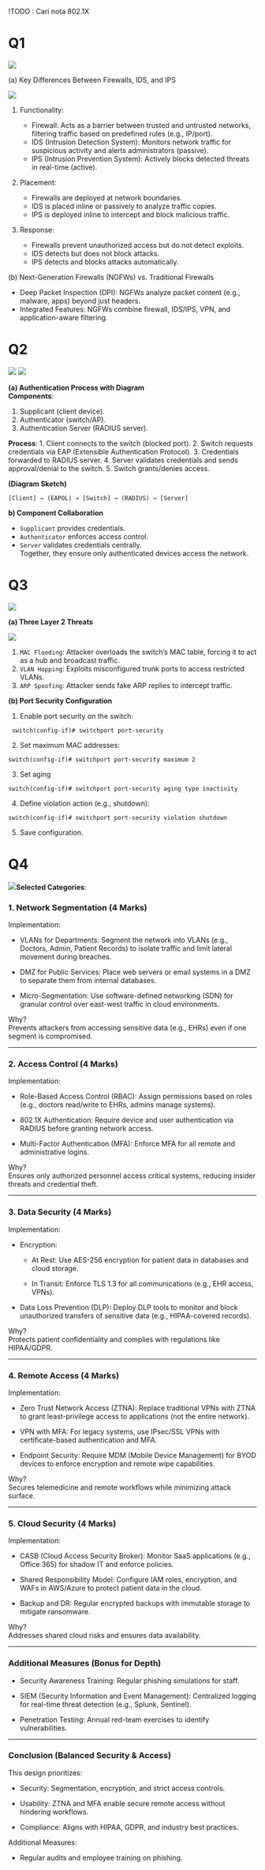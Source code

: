 !TODO : Cari nota 802.1X 

# Q1
![](../../images/Screenshot%20from%202025-07-06%2014-01-40.png)

(a) Key Differences Between Firewalls, IDS, and IPS

 ![](../../images/Screenshot%20from%202025-07-06%2011-17-16.png)
1. Functionality:

	- Firewall: Acts as a barrier between trusted and untrusted networks, filtering traffic based on predefined rules (e.g., IP/port).
	- IDS (Intrusion Detection System): Monitors network traffic for suspicious activity and alerts administrators (passive).
	- IPS (Intrusion Prevention System): Actively blocks detected threats in real-time (active).

2. Placement:

	- Firewalls are deployed at network boundaries.
	- IDS is placed inline or passively to analyze traffic copies.
	- IPS is deployed inline to intercept and block malicious traffic.

3. Response:
	
	- Firewalls prevent unauthorized access but do not detect exploits.
	- IDS detects but does not block attacks.
	- IPS detects and blocks attacks automatically.

(b) Next-Generation Firewalls (NGFWs) vs. Traditional Firewalls

- Deep Packet Inspection (DPI): NGFWs analyze packet content (e.g., malware, apps) beyond just headers.
- Integrated Features: NGFWs combine firewall, IDS/IPS, VPN, and application-aware filtering.


# Q2
![](../../images/Pasted%20image%2020250706140206.png)
![](../../images/Pasted%20image%2020250706140223.png)

**(a) Authentication Process with Diagram**  
**Components**:

1. Supplicant (client device).
2. Authenticator (switch/AP).
3. Authentication Server (RADIUS server).
    
**Process**:
	1. Client connects to the switch (blocked port).
	2. Switch requests credentials via EAP (Extensible Authentication Protocol).
	3. Credentials forwarded to RADIUS server.
	4. Server validates credentials and sends approval/denial to the switch.
	5. Switch grants/denies access.

**(Diagram Sketch)**

```
[Client] → (EAPOL) → [Switch] → (RADIUS) → [Server]
```

**b) Component Collaboration**

- `Supplicant` provides credentials.
- `Authenticator` enforces access control.
- `Server` validates credentials centrally.  
    Together, they ensure only authenticated devices access the network.

# Q3
![](../../images/Pasted%20image%2020250706140949.png)

**(a) Three Layer 2 Threats**

![](../../images/Pasted%20image%2020250706142348.png)

1. `MAC Flooding`: Attacker overloads the switch’s MAC table, forcing it to act as a hub and broadcast traffic.
2. `VLAN Hopping`: Exploits misconfigured trunk ports to access restricted VLANs.
3. `ARP Spoofing`: Attacker sends fake ARP replies to intercept traffic.
    

**(b) Port Security Configuration**

1. Enable port security on the switch:
    
```
 switch(config-if)# switchport port-security
```  
    
2. Set maximum MAC addresses:

```
switch(config-if)# switchport port-security maximum 2
```

3. Set aging

```
switch(config-if)# switchport port-security aging type inactivity
```
    
4. Define violation action (e.g., shutdown):
    
```
switch(config-if)# switchport port-security violation shutdown
```  
    
5.  Save configuration.

# Q4
![](../../images/Pasted%20image%2020250706141235.png)**Selected Categories**:

### **1. Network Segmentation (4 Marks)**

Implementation:
- VLANs for Departments: Segment the network into VLANs (e.g., Doctors, Admin, Patient Records) to isolate traffic and limit lateral movement during breaches.
    
- DMZ for Public Services: Place web servers or email systems in a DMZ to separate them from internal databases.
    
- Micro-Segmentation: Use software-defined networking (SDN) for granular control over east-west traffic in cloud environments.
    

Why?  
Prevents attackers from accessing sensitive data (e.g., EHRs) even if one segment is compromised.

---

### **2. Access Control (4 Marks)**

Implementation:

- Role-Based Access Control (RBAC): Assign permissions based on roles (e.g., doctors read/write to EHRs, admins manage systems).
    
- 802.1X Authentication: Require device and user authentication via RADIUS before granting network access.
    
- Multi-Factor Authentication (MFA): Enforce MFA for all remote and administrative logins.
    

Why?  
Ensures only authorized personnel access critical systems, reducing insider threats and credential theft.

---

### **3. Data Security (4 Marks)**

Implementation:

- Encryption:
    
    - At Rest: Use AES-256 encryption for patient data in databases and cloud storage.
        
    - In Transit: Enforce TLS 1.3 for all communications (e.g., EHR access, VPNs).
        
- Data Loss Prevention (DLP): Deploy DLP tools to monitor and block unauthorized transfers of sensitive data (e.g., HIPAA-covered records).
    

Why?  
Protects patient confidentiality and complies with regulations like HIPAA/GDPR.

---

### **4. Remote Access (4 Marks)**

Implementation:

- Zero Trust Network Access (ZTNA): Replace traditional VPNs with ZTNA to grant least-privilege access to applications (not the entire network).
    
- VPN with MFA: For legacy systems, use IPsec/SSL VPNs with certificate-based authentication and MFA.
    
- Endpoint Security: Require MDM (Mobile Device Management) for BYOD devices to enforce encryption and remote wipe capabilities.
    

Why?  
Secures telemedicine and remote workflows while minimizing attack surface.

---

### **5. Cloud Security (4 Marks)**

Implementation:

- CASB (Cloud Access Security Broker): Monitor SaaS applications (e.g., Office 365) for shadow IT and enforce policies.
    
- Shared Responsibility Model: Configure IAM roles, encryption, and WAFs in AWS/Azure to protect patient data in the cloud.
    
- Backup and DR: Regular encrypted backups with immutable storage to mitigate ransomware.
    

Why?  
Addresses shared cloud risks and ensures data availability.

---

### **Additional Measures (Bonus for Depth)**

- Security Awareness Training: Regular phishing simulations for staff.
    
- SIEM (Security Information and Event Management): Centralized logging for real-time threat detection (e.g., Splunk, Sentinel).
    
- Penetration Testing: Annual red-team exercises to identify vulnerabilities.
    

---

### **Conclusion (Balanced Security & Access)**

This design prioritizes:

- Security: Segmentation, encryption, and strict access controls.
    
- Usability: ZTNA and MFA enable secure remote access without hindering workflows.
    
- Compliance: Aligns with HIPAA, GDPR, and industry best practices.
        
Additional Measures:
- Regular audits and employee training on phishing.